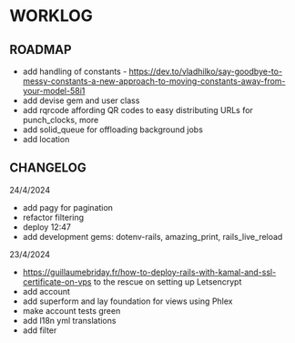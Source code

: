 # WORKLOG

## ROADMAP

* add handling of constants - https://dev.to/vladhilko/say-goodbye-to-messy-constants-a-new-approach-to-moving-constants-away-from-your-model-58i1
* add devise gem and user class
* add rqrcode affording QR codes to easy distributing URLs for punch_clocks, more
* add solid_queue for offloading background jobs
* add location

## CHANGELOG

24/4/2024

* add pagy for pagination
* refactor filtering
* deploy 12:47
* add development gems: dotenv-rails, amazing_print, rails_live_reload

23/4/2024

* https://guillaumebriday.fr/how-to-deploy-rails-with-kamal-and-ssl-certificate-on-vps to the rescue on setting up Letsencrypt
* add account
* add superform and lay foundation for views using Phlex
* make account tests green
* add I18n yml translations
* add filter

